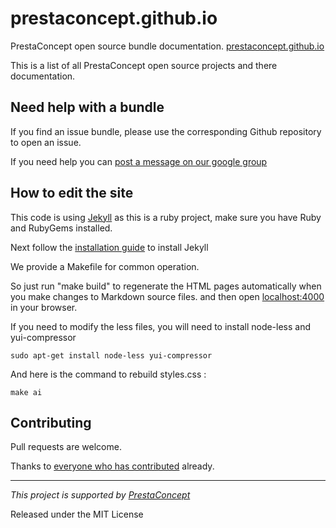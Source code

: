 prestaconcept.github.io
========================

PrestaConcept open source bundle documentation. [prestaconcept.github.io](http://prestaconcept.github.io/)

This is a list of all PrestaConcept open source projects and there documentation.

## Need help with a bundle

If you find an issue bundle, please use the corresponding Github repository to open an issue.

If you need help you can [post a message on our google group](https://groups.google.com/forum/?hl=fr&fromgroups#!forum/prestacms-devs)


## How to edit the site

This code is using [Jekyll](http://jekyllrb.com/) as this is a ruby project,
make sure you have Ruby and RubyGems installed.

Next follow the [installation guide](http://jekyllrb.com/docs/installation/) to install Jekyll


We provide a Makefile for common operation.

So just run "make build" to regenerate the HTML pages automatically when you make changes to Markdown source files.
and then open [localhost:4000](http://localhost:4000/) in your browser.

If you need to modify the less files, you will need to install node-less and yui-compressor

    sudo apt-get install node-less yui-compressor

And here is the command to rebuild styles.css :

    make ai


## Contributing

Pull requests are welcome.


Thanks to
[everyone who has contributed](https://github.com/prestaconcept/prestaconcept.github.io/graphs/contributors) already.

---

*This project is supported by [PrestaConcept](http://www.prestaconcept.net)*

Released under the MIT License
